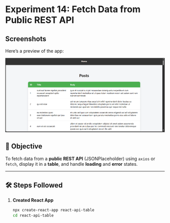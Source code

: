 # Experiment 14: Fetch Data from Public REST API
## Screenshots

Here’s a preview of the app:

![App Screenshot](public/ss.png)

## 🎯 Objective
To fetch data from a **public REST API** (JSONPlaceholder) using `axios` or `fetch`, display it in a **table**, and handle **loading** and **error** states.

---

## 🛠️ Steps Followed

1. **Created React App**
   ```bash
   npx create-react-app react-api-table
   cd react-api-table
